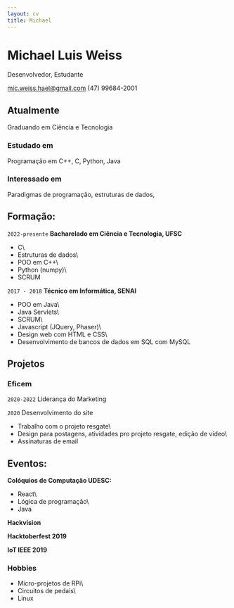 ```yaml
---
layout: cv
title: Michael
---
```

# Michael Luis Weiss
Desenvolvedor, Estudante

<div id="webaddress">
<a href="mic.weiss.hael@gmail.com">mic.weiss.hael@gmail.com</a>
<a>(47) 99684-2001</a>
</div>


## Atualmente

Graduando em Ciência e Tecnologia

### Estudado em

Programação em C++, C, Python, Java

### Interessado em

Paradigmas de programação, estruturas de dados,

## Formação:

`2022-presente`
__Bacharelado em Ciência e Tecnologia, UFSC__
    
- C\
- Estruturas de dados\
- POO em C++\
- Python (numpy)\
- SCRUM

`2017 - 2018`
__Técnico em Informática, SENAI__

- POO em Java\
- Java Servlets\
- SCRUM\
- Javascript (JQuery, Phaser)\
- Design web com HTML e CSS\
- Desenvolvimento de bancos de dados em SQL com MySQL

## Projetos

### Eficem
`2020-2022`
Liderança do Marketing 
    
`2020`
Desenvolvimento do site
    
- Trabalho com o projeto resgate\
- Design para postagens, atividades pro projeto resgate, edição de vídeo\
- Assinaturas de email

## Eventos:

__Colóquios de Computação UDESC:__

 - React\
 - Lógica de programação\
 - Java

__Hackvision__

__Hacktoberfest 2019__

__IoT IEEE 2019__


### Hobbies

- Micro-projetos de RPi\
- Circuitos de pedais\
- Linux

<!-- ### Footer

Last updated: May 2013 -->


